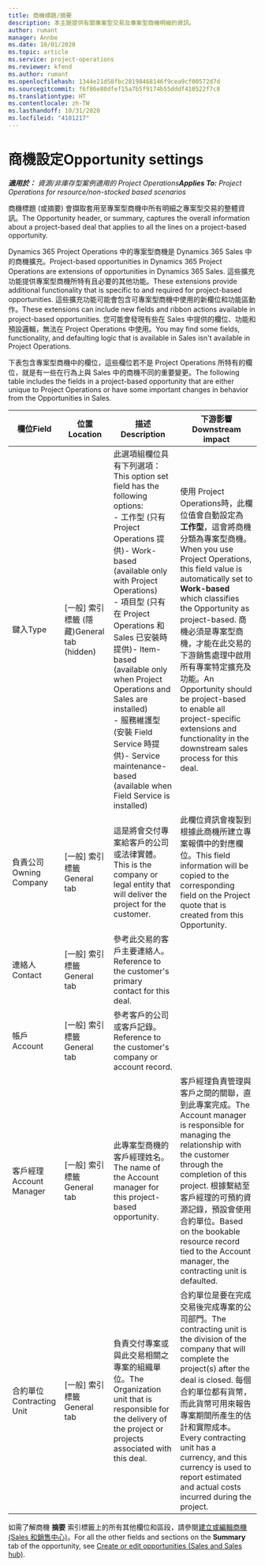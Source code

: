 ```yaml
---
title: 商機標題/摘要
description: 本主題提供有關專案型交易及專案型商機明細的資訊。
author: rumant
manager: Annbe
ms.date: 10/01/2020
ms.topic: article
ms.service: project-operations
ms.reviewer: kfend
ms.author: rumant
ms.openlocfilehash: 1344e21d58fbc28198468146f9cea9cf00572d7d
ms.sourcegitcommit: f6f86e80dfef15a7b5f9174b55dddf410522f7c8
ms.translationtype: HT
ms.contentlocale: zh-TW
ms.lasthandoff: 10/31/2020
ms.locfileid: "4181217"
---
```

# <a name="opportunity-settings"></a><span data-ttu-id="29341-103">商機設定</span><span class="sxs-lookup"><span data-stu-id="29341-103">Opportunity settings</span></span>

<span data-ttu-id="29341-104">_**適用於：** 資源/非庫存型案例適用的 Project Operations_</span><span class="sxs-lookup"><span data-stu-id="29341-104">_**Applies To:** Project Operations for resource/non-stocked based scenarios_</span></span>


<span data-ttu-id="29341-105">商機標題 (或摘要) 會擷取套用至專案型商機中所有明細之專案型交易的整體資訊。</span><span class="sxs-lookup"><span data-stu-id="29341-105">The Opportunity header, or summary, captures the overall information about a project-based deal that applies to all the lines on a project-based opportunity.</span></span>

<span data-ttu-id="29341-106">Dynamics 365 Project Operations 中的專案型商機是 Dynamics 365 Sales 中的商機擴充。</span><span class="sxs-lookup"><span data-stu-id="29341-106">Project-based opportunities in Dynamics 365 Project Operations are extensions of opportunities in Dynamics 365 Sales.</span></span> <span data-ttu-id="29341-107">這些擴充功能提供專案型商機所特有且必要的其他功能。</span><span class="sxs-lookup"><span data-stu-id="29341-107">These extensions provide additional functionality that is specific to and required for project-based opportunities.</span></span> <span data-ttu-id="29341-108">這些擴充功能可能會包含可專案型商機中使用的新欄位和功能區動作。</span><span class="sxs-lookup"><span data-stu-id="29341-108">These extensions can include new fields and ribbon actions available in project-based opportunities.</span></span> <span data-ttu-id="29341-109">您可能會發現有些在 Sales 中提供的欄位、功能和預設邏輯，無法在 Project Operations 中使用。</span><span class="sxs-lookup"><span data-stu-id="29341-109">You may find some fields, functionality, and defaulting logic that is available in Sales isn't available in Project Operations.</span></span>

<span data-ttu-id="29341-110">下表包含專案型商機中的欄位，這些欄位若不是 Project Operations 所特有的欄位，就是有一些在行為上與 Sales 中的商機不同的重要變更。</span><span class="sxs-lookup"><span data-stu-id="29341-110">The following table includes the fields in a project-based opportunity that are either unique to Project Operations or have some important changes in behavior from the Opportunities in Sales.</span></span>

| <span data-ttu-id="29341-111">**欄位**</span><span class="sxs-lookup"><span data-stu-id="29341-111">**Field**</span></span> | <span data-ttu-id="29341-112">**位置**</span><span class="sxs-lookup"><span data-stu-id="29341-112">**Location**</span></span> | <span data-ttu-id="29341-113">**描述**</span><span class="sxs-lookup"><span data-stu-id="29341-113">**Description**</span></span> | <span data-ttu-id="29341-114">**下游影響**</span><span class="sxs-lookup"><span data-stu-id="29341-114">**Downstream impact**</span></span> |
| --- | --- | --- | --- |
| <span data-ttu-id="29341-115">鍵入</span><span class="sxs-lookup"><span data-stu-id="29341-115">Type</span></span> | <span data-ttu-id="29341-116">[一般] 索引標籤 (隱藏)</span><span class="sxs-lookup"><span data-stu-id="29341-116">General tab (hidden)</span></span> | <span data-ttu-id="29341-117">此選項組欄位具有下列選項：</span><span class="sxs-lookup"><span data-stu-id="29341-117">This option set field has the following options:</span></span></br><span data-ttu-id="29341-118">- 工作型 (只有 Project Operations 提供)</span><span class="sxs-lookup"><span data-stu-id="29341-118">- Work-based (available only with Project Operations)</span></span></br><span data-ttu-id="29341-119">- 項目型 (只有在 Project Operations 和 Sales 已安裝時提供)</span><span class="sxs-lookup"><span data-stu-id="29341-119">- Item-based (available only when Project Operations and Sales are installed)</span></span></br><span data-ttu-id="29341-120">- 服務維護型 (安裝 Field Service 時提供)</span><span class="sxs-lookup"><span data-stu-id="29341-120">- Service maintenance-based (available when Field Service is installed)</span></span> | <span data-ttu-id="29341-121">使用 Project Operations時，此欄位值會自動設定為 **工作型**，這會將商機分類為專案型商機。</span><span class="sxs-lookup"><span data-stu-id="29341-121">When you use Project Operations, this field value is automatically set to **Work-based** which classifies the Opportunity as project-based.</span></span> <span data-ttu-id="29341-122">商機必須是專案型商機，才能在此交易的下游銷售處理中啟用所有專案特定擴充及功能。</span><span class="sxs-lookup"><span data-stu-id="29341-122">An Opportunity should be project-based to enable all project-specific extensions and functionality in the downstream sales process for this deal.</span></span> |
| <span data-ttu-id="29341-123">負責公司</span><span class="sxs-lookup"><span data-stu-id="29341-123">Owning Company</span></span> | <span data-ttu-id="29341-124">[一般] 索引標籤</span><span class="sxs-lookup"><span data-stu-id="29341-124">General tab</span></span> | <span data-ttu-id="29341-125">這是將會交付專案給客戶的公司或法律實體。</span><span class="sxs-lookup"><span data-stu-id="29341-125">This is the company or legal entity that will deliver the project for the customer.</span></span> | <span data-ttu-id="29341-126">此欄位資訊會複製到根據此商機所建立專案報價中的對應欄位。</span><span class="sxs-lookup"><span data-stu-id="29341-126">This field information will be copied to the corresponding field on the Project quote that is created from this Opportunity.</span></span> |
| <span data-ttu-id="29341-127">連絡人</span><span class="sxs-lookup"><span data-stu-id="29341-127">Contact</span></span> | <span data-ttu-id="29341-128">[一般] 索引標籤</span><span class="sxs-lookup"><span data-stu-id="29341-128">General tab</span></span> | <span data-ttu-id="29341-129">參考此交易的客戶主要連絡人。</span><span class="sxs-lookup"><span data-stu-id="29341-129">Reference to the customer's primary contact for this deal.</span></span> | |
| <span data-ttu-id="29341-130">帳戶</span><span class="sxs-lookup"><span data-stu-id="29341-130">Account</span></span> | <span data-ttu-id="29341-131">[一般] 索引標籤</span><span class="sxs-lookup"><span data-stu-id="29341-131">General tab</span></span> | <span data-ttu-id="29341-132">參考客戶的公司或客戶記錄。</span><span class="sxs-lookup"><span data-stu-id="29341-132">Reference to the customer's company or account record.</span></span> | |
| <span data-ttu-id="29341-133">客戶經理</span><span class="sxs-lookup"><span data-stu-id="29341-133">Account Manager</span></span> | <span data-ttu-id="29341-134">[一般] 索引標籤</span><span class="sxs-lookup"><span data-stu-id="29341-134">General tab</span></span> | <span data-ttu-id="29341-135">此專案型商機的客戶經理姓名。</span><span class="sxs-lookup"><span data-stu-id="29341-135">The name of the Account manager for this project-based opportunity.</span></span> | <span data-ttu-id="29341-136">客戶經理負責管理與客戶之間的關聯，直到此專案完成。</span><span class="sxs-lookup"><span data-stu-id="29341-136">The Account manager is responsible for managing the relationship with the customer through the completion of this project.</span></span> <span data-ttu-id="29341-137">根據繫結至客戶經理的可預約資源記錄，預設會使用合約單位。</span><span class="sxs-lookup"><span data-stu-id="29341-137">Based on the bookable resource record tied to the Account manager, the contracting unit is defaulted.</span></span> |
| <span data-ttu-id="29341-138">合約單位</span><span class="sxs-lookup"><span data-stu-id="29341-138">Contracting Unit</span></span> | <span data-ttu-id="29341-139">[一般] 索引標籤</span><span class="sxs-lookup"><span data-stu-id="29341-139">General tab</span></span> | <span data-ttu-id="29341-140">負責交付專案或與此交易相關之專案的組織單位。</span><span class="sxs-lookup"><span data-stu-id="29341-140">The Organization unit that is responsible for the delivery of the project or projects associated with this deal.</span></span> | <span data-ttu-id="29341-141">合約單位是要在完成交易後完成專案的公司部門。</span><span class="sxs-lookup"><span data-stu-id="29341-141">The contracting unit is the division of the company that will complete the project(s) after the deal is closed.</span></span> <span data-ttu-id="29341-142">每個合約單位都有貨幣，而此貨幣可用來報告專案期間所產生的估計和實際成本。</span><span class="sxs-lookup"><span data-stu-id="29341-142">Every contracting unit has a currency, and this currency is used to report estimated and actual costs incurred during the project.</span></span> |

<span data-ttu-id="29341-143">如需了解商機 **摘要** 索引標籤上的所有其他欄位和區段，請參閱[建立或編輯商機 (Sales 和銷售中心)](https://docs.microsoft.com/dynamics365/sales-enterprise/create-edit-opportunity-sales)。</span><span class="sxs-lookup"><span data-stu-id="29341-143">For all the other fields and sections on the **Summary** tab of the opportunity, see [Create or edit opportunities (Sales and Sales hub)](https://docs.microsoft.com/dynamics365/sales-enterprise/create-edit-opportunity-sales).</span></span>
